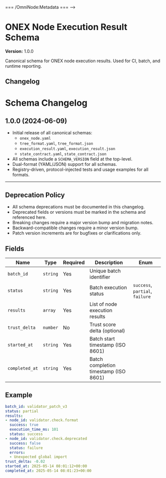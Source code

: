 <!-- === OmniNode:Metadata ===
<!-- metadata_version: 0.1.0 -->
<!-- schema_version: 1.1.0 -->
<!-- uuid: 1fc3c0b7-8bfe-4dda-8919-d769524622be -->
<!-- name: execution_result.md -->
<!-- version: 1.0.0 -->
<!-- author: OmniNode Team -->
<!-- created_at: 2025-05-19T16:20:00.554288 -->
<!-- last_modified_at: 2025-05-19T16:20:00.554290 -->
<!-- description: Stamped Markdown file: execution_result.md -->
<!-- state_contract: none -->
<!-- lifecycle: active -->
<!-- hash: afb1b08e3a2f86b09302ee8dd50835e3bf5cf348f1ca0aeaaa1797a571ab950c -->
<!-- entrypoint: {'type': 'markdown', 'target': 'execution_result.md'} -->
<!-- namespace: onex.stamped.execution_result.md -->
<!-- meta_type: tool -->
=== /OmniNode:Metadata === -->

# ONEX Node Execution Result Schema

**Version:** 1.0.0

Canonical schema for ONEX node execution results. Used for CI, batch, and runtime reporting.



## Changelog
# Schema Changelog

## 1.0.0 (2024-06-09)

- Initial release of all canonical schemas:
  - `onex_node.yaml`
  - `tree_format.yaml`, `tree_format.json`
  - `execution_result.yaml`, `execution_result.json`
  - `state_contract.yaml`, `state_contract.json`
- All schemas include a `SCHEMA_VERSION` field at the top-level.
- Dual-format (YAML/JSON) support for all schemas.
- Registry-driven, protocol-injected tests and usage examples for all formats.

---

## Deprecation Policy

- All schema deprecations must be documented in this changelog.
- Deprecated fields or versions must be marked in the schema and referenced here.
- Breaking changes require a major version bump and migration notes.
- Backward-compatible changes require a minor version bump.
- Patch version increments are for bugfixes or clarifications only.



## Fields
| Name | Type | Required | Description | Enum |
|------|------|----------|-------------|------|
| `batch_id` | `string` | Yes | Unique batch identifier |  |
| `status` | `string` | Yes | Batch execution status | `success`, `partial`, `failure` |
| `results` | `array` | Yes | List of node execution results |  |
| `trust_delta` | `number` | No | Trust score delta (optional) |  |
| `started_at` | `string` | Yes | Batch start timestamp (ISO 8601) |  |
| `completed_at` | `string` | Yes | Batch completion timestamp (ISO 8601) |  |



## Example

```yaml
batch_id: validator_patch_v3
status: partial
results:
- node_id: validator.check.format
  success: true
  execution_time_ms: 101
  status: success
- node_id: validator.check.deprecated
  success: false
  status: failure
  errors:
  - Unexpected global import
trust_delta: -0.02
started_at: 2025-05-14 08:01:12+00:00
completed_at: 2025-05-14 08:01:23+00:00

```

 
